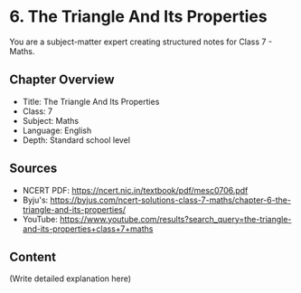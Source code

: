 # 6. The Triangle And Its Properties

You are a subject-matter expert creating structured notes for Class 7 - Maths.

## Chapter Overview
- Title: The Triangle And Its Properties
- Class: 7
- Subject: Maths
- Language: English
- Depth: Standard school level

## Sources
- NCERT PDF: https://ncert.nic.in/textbook/pdf/mesc0706.pdf
- Byju's: https://byjus.com/ncert-solutions-class-7-maths/chapter-6-the-triangle-and-its-properties/
- YouTube: https://www.youtube.com/results?search_query=the-triangle-and-its-properties+class+7+maths

## Content
(Write detailed explanation here)
